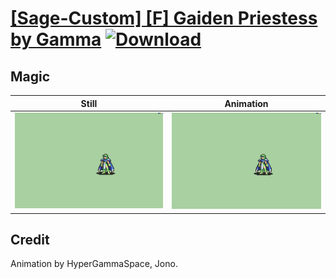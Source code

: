 # [\[Sage-Custom\] \[F\] Gaiden Priestess by Gamma](./) [![Download](https://img.shields.io/badge/Download--red?style=social&logo=github)](https://minhaskamal.github.io/DownGit/#/home?url=https://github.com/Klokinator/FE-Repo/tree/main/Battle%20Animations%2FMagi%20-%20Nature-Type%2F%5BSage-Custom%5D%20%5BF%5D%20Gaiden%20Priestess%20by%20Gamma%2F6.%20Magic) 

## Magic

| Still | Animation |
| :---: | :-------: |
| ![Magic still](./Magic_000.png) | ![Magic](./Magic.gif) |

## Credit

Animation by HyperGammaSpace, Jono.
